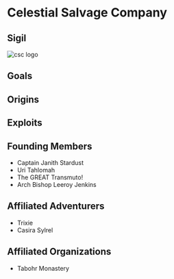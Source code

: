 <!-- TITLE: Celestial Salvage Company -->
<!-- SUBTITLE: A group of intrepid souls brought together in the spirit of larceny. -->

# Celestial Salvage Company
## Sigil
![csc logo](https://i.imgur.com/hbBTqDe.png)

## Goals

## Origins

## Exploits

## Founding Members
* Captain Janith Stardust
* Uri Tahlomah
* The GREAT Transmuto!
* Arch Bishop Leeroy Jenkins

## Affiliated Adventurers
* Trixie
* Casira Sylrel

## Affiliated Organizations
* Tabohr Monastery